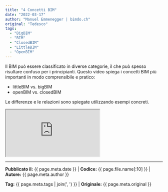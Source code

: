 ```yaml
---
title: "4 Concetti BIM"
date: "2022-03-17"
author: "Manuel Emmenegger | bimdo.ch"
original: "Tedesco"
tags: 
  - "BigBIM"
  - "BIM"
  - "ClosedBIM" 
  - "LittleBIM"
  - "OpenBIM"
---
```


Il BIM può essere classificato in diverse categorie, il che può spesso risultare confuso per i principianti. Questo video spiega i concetti BIM più importanti in modo comprensibile e pratico:

- littleBIM vs. bigBIM
- openBIM vs. closedBIM

Le differenze e le relazioni sono spiegate utilizzando esempi concreti.

<div class="video-container">
  <iframe src="https://www.youtube-nocookie.com/embed/0fawSkzh4ec?si=Rn0xpYqpWK2Wa9wM" 
          allowfullscreen>
  </iframe>
</div>


---
**Pubblicato il:** {{ page.meta.date }} | **Codice:** {{ page.file.name[:10] }}  | **Autore:** {{ page.meta.author }}

**Tag:** {{ page.meta.tags | join(', ') }} | **Originale:** {{ page.meta.original }}